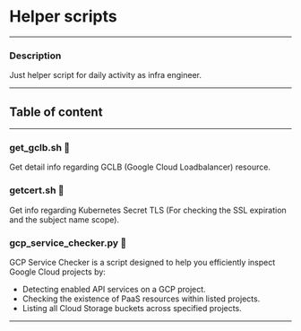 # Helper scripts
---
### Description
Just helper script for daily activity as infra engineer. 

---
## Table of content
---


### get_gclb.sh 🚀
Get detail info regarding GCLB (Google Cloud Loadbalancer) resource.

### getcert.sh 🚀
Get info regarding Kubernetes Secret TLS (For checking the SSL expiration and the subject name scope). 

### gcp_service_checker.py 🚀
GCP Service Checker is a script designed to help you efficiently inspect Google Cloud projects by:

- Detecting enabled API services on a GCP project.
- Checking the existence of PaaS resources within listed projects.
- Listing all Cloud Storage buckets across specified projects.

---
